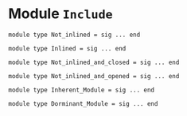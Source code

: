 
# Module `Include`

```
module type Not_inlined = sig ... end
```
```
module type Inlined = sig ... end
```
```
module type Not_inlined_and_closed = sig ... end
```
```
module type Not_inlined_and_opened = sig ... end
```
```
module type Inherent_Module = sig ... end
```
```
module type Dorminant_Module = sig ... end
```